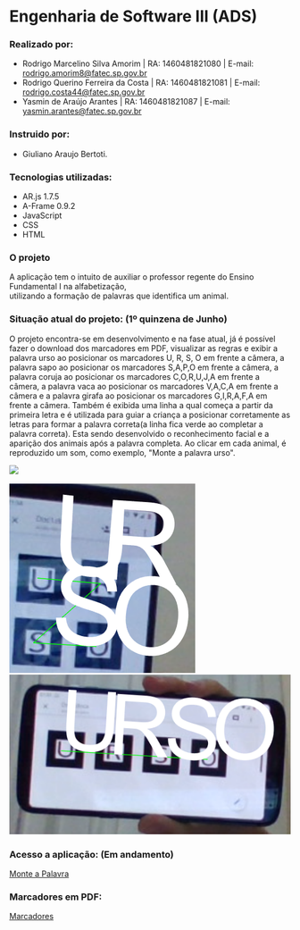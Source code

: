 # Engenharia de Software III (ADS)

### Realizado por:
- Rodrigo Marcelino Silva Amorim | RA: 1460481821080 | E-mail: rodrigo.amorim8@fatec.sp.gov.br
- Rodrigo Querino Ferreira da Costa | RA: 1460481821081 | E-mail: rodrigo.costa44@fatec.sp.gov.br
- Yasmin de Araújo Arantes | RA: 1460481821087 | E-mail: yasmin.arantes@fatec.sp.gov.br
    
### Instruido por:
- Giuliano Araujo Bertoti.
 
### Tecnologias utilizadas: 
- AR.js 1.7.5  
- A-Frame 0.9.2  
- JavaScript
- CSS
- HTML

### O projeto 
  A aplicação tem o intuito de auxiliar o professor regente do Ensino Fundamental I na alfabetização,  
utilizando a formação de palavras que identifica um animal.

### Situação atual do projeto: (1º quinzena de Junho)
   O projeto encontra-se em desenvolvimento e na fase atual, já é possível fazer o download dos marcadores em PDF, visualizar as regras e exibir a palavra urso ao posicionar os marcadores U, R, S, O em frente a câmera, a palavra sapo ao posicionar os marcadores S,A,P,O em frente a câmera, a palavra coruja ao posicionar os marcadores C,O,R,U,J,A em frente a câmera, a palavra vaca ao posicionar os marcadores V,A,C,A em frente a câmera e a palavra girafa ao posicionar os marcadores G,I,R,A,F,A em frente a câmera. Também é exibida uma linha a qual começa a partir da primeira letra e é utilizada para guiar a criança a posicionar corretamente as letras para formar a palavra correta(a linha fica verde ao completar a palavra correta). Esta sendo desenvolvido o reconhecimento facial e a aparição dos animais após a palavra completa. 
    Ao clicar em cada animal, é reproduzido um som, como exemplo, "Monte a palavra urso". 
  
[![](http://img.youtube.com/vi/gC8usXaUoq4/0.jpg)](http://www.youtube.com/watch?v=gC8usXaUoq4 "Monte a Palavra(Situação Atual)")

![Exemplo](captura2.PNG)
![Exemplo](Capturar.PNG)

### Acesso a aplicação: (Em andamento)
[Monte a Palavra](https://yasminaraujoarantes.github.io/EngenhariaSoftwareIII//Pages/index.html)

### Marcadores em PDF:
[Marcadores](https://github.com/yasminaraujoarantes/EngenhariaSoftwareIII/raw/master/Markers/Markers.pdf)


